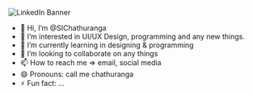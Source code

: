 ![LinkedIn Banner](https://media.licdn.com/dms/image/D5616AQHH86Ar-LB3iw/profile-displaybackgroundimage-shrink_350_1400/0/1714714880398?e=1721865600&v=beta&t=HRQ9tmyKktgmMnC6CKUg7mNrprtzYQNyw0qNo2uPnjo)

- 👋 Hi, I’m @SIChathuranga
- 👀 I’m interested in UI/UX Design, programming and any new things.
- 🌱 I’m currently learning in designing & programming
- 💞️ I’m looking to collaborate on any things
- 📫 How to reach me => email, social media
- 😄 Pronouns: call me chathuranga
- ⚡ Fun fact: ...

<!---
SIChathuranga/SIChathuranga is a ✨ special ✨ repository because its `README.md` (this file) appears on your GitHub profile.
You can click the Preview link to take a look at your changes.
--->
